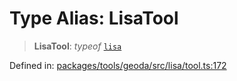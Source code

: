# Type Alias: LisaTool

> **LisaTool**: *typeof* [`lisa`](../variables/lisa.md)

Defined in: [packages/tools/geoda/src/lisa/tool.ts:172](https://github.com/GeoDaCenter/openassistant/blob/bf312b357cb340f1f76fa8b62441fb39bcbce0ce/packages/tools/geoda/src/lisa/tool.ts#L172)
